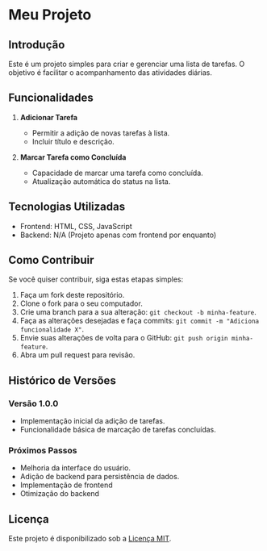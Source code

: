 # Meu Projeto

## Introdução

Este é um projeto simples para criar e gerenciar uma lista de tarefas. O objetivo é facilitar o acompanhamento das atividades diárias.

## Funcionalidades

1. **Adicionar Tarefa**
   - Permitir a adição de novas tarefas à lista.
   - Incluir título e descrição.

2. **Marcar Tarefa como Concluída**
   - Capacidade de marcar uma tarefa como concluída.
   - Atualização automática do status na lista.

## Tecnologias Utilizadas

- Frontend: HTML, CSS, JavaScript
- Backend: N/A (Projeto apenas com frontend por enquanto)

## Como Contribuir

Se você quiser contribuir, siga estas etapas simples:

1. Faça um fork deste repositório.
2. Clone o fork para o seu computador.
3. Crie uma branch para a sua alteração: `git checkout -b minha-feature`.
4. Faça as alterações desejadas e faça commits: `git commit -m "Adiciona funcionalidade X"`.
5. Envie suas alterações de volta para o GitHub: `git push origin minha-feature`.
6. Abra um pull request para revisão.

## Histórico de Versões

### Versão 1.0.0

- Implementação inicial da adição de tarefas.
- Funcionalidade básica de marcação de tarefas concluídas.

### Próximos Passos

- Melhoria da interface do usuário.
- Adição de backend para persistência de dados.
- Implementação de frontend
- Otimização do backend

## Licença

Este projeto é disponibilizado sob a [Licença MIT](LICENSE).

